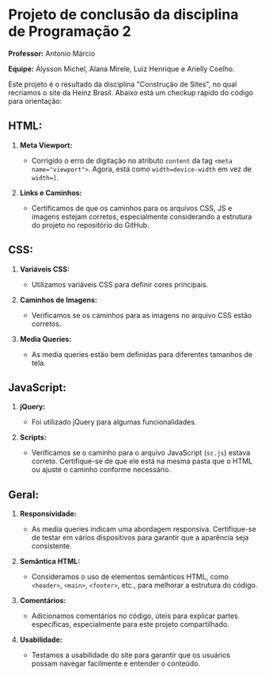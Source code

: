 # Projeto de conclusão da disciplina de Programação 2

**Professor:** Antonio Márcio

**Equipe:** Álysson Michel, Alana Mirele, Luiz Henrique e Arielly Coelho.

Este projeto é o resultado da disciplina "Construção de Sites", no qual recriamos o site da Heinz Brasil. Abaixo está um checkup rápido do código para orientação:

## HTML:

1. **Meta Viewport:**
   - Corrigido o erro de digitação no atributo `content` da tag `<meta name="viewport">`. Agora, está como `width=device-width` em vez de `width=]`.

2. **Links e Caminhos:**
   - Certificamos de que os caminhos para os arquivos CSS, JS e imagens estejam corretos, especialmente considerando a estrutura do projeto no repositório do GitHub.

## CSS:

1. **Variáveis CSS:**
   - Utilizamos variáveis CSS para definir cores principais.

2. **Caminhos de Imagens:**
   - Verificamos se os caminhos para as imagens no arquivo CSS estão corretos.

3. **Media Queries:**
   - As media queries estão bem definidas para diferentes tamanhos de tela.

## JavaScript:

1. **jQuery:**
   - Foi utilizado jQuery para algumas funcionalidades.

2. **Scripts:**
   - Verificamos se o caminho para o arquivo JavaScript (`sc.js`) estava correto. Certifique-se de que ele está na mesma pasta que o HTML ou ajuste o caminho conforme necessário.

## Geral:

1. **Responsividade:**
   - As media queries indicam uma abordagem responsiva. Certifique-se de testar em vários dispositivos para garantir que a aparência seja consistente.

2. **Semântica HTML:**
   - Consideramos o uso de elementos semânticos HTML, como `<header>`, `<main>`, `<footer>`, etc., para melhorar a estrutura do código.

3. **Comentários:**
   - Adicionamos comentários no código, úteis para explicar partes específicas, especialmente para este projeto compartilhado.

4. **Usabilidade:**
   - Testamos a usabilidade do site para garantir que os usuários possam navegar facilmente e entender o conteúdo.
